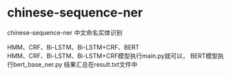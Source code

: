 # chinese-sequence-ner
chinese-sequence-ner 中文命名实体识别

HMM、CRF、Bi-LSTM、Bi-LSTM+CRF、BERT  
HMM、CRF、Bi-LSTM、Bi-LSTM+CRF模型执行main.py就可以，
BERT模型执行bert_base_ner.py
结果汇总在result.txt文件中
